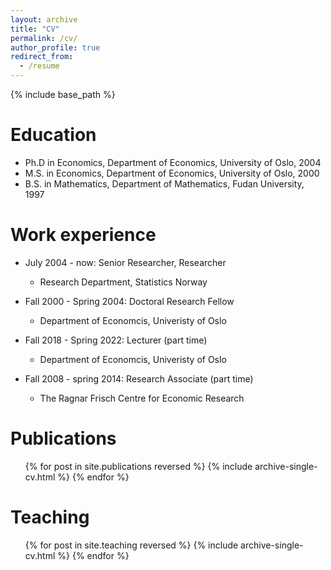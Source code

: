 ```yaml
---
layout: archive
title: "CV"
permalink: /cv/
author_profile: true
redirect_from:
  - /resume
---
```


{% include base_path %}

Education
======
* Ph.D in Economics, Department of Economics, University of Oslo, 2004 
* M.S. in Economics, Department of Economics, University of Oslo, 2000 
* B.S. in Mathematics, Department of Mathematics, Fudan University, 1997

Work experience
======
* July 2004 - now: Senior Researcher, Researcher
  * Research Department, Statistics Norway

* Fall 2000 - Spring 2004: Doctoral Research Fellow
  * Department of Economcis, Univeristy of Oslo   

* Fall 2018 - Spring 2022: Lecturer (part time) 
  * Department of Economcis, Univeristy of Oslo

* Fall 2008 - spring 2014: Research Associate (part time)
  * The Ragnar Frisch Centre for Economic Research


Publications
======
  <ul>{% for post in site.publications reversed %}
    {% include archive-single-cv.html %}
  {% endfor %}</ul>
  
  
Teaching
======
  <ul>{% for post in site.teaching reversed %}
    {% include archive-single-cv.html %}
  {% endfor %}</ul>
  
